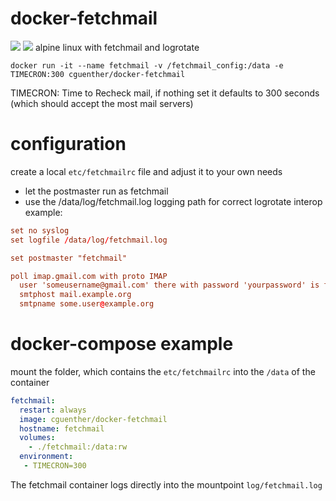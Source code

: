 # docker-fetchmail
[![](https://images.microbadger.com/badges/image/cguenther/docker-fetchmail.svg)](https://microbadger.com/images/cguenther/docker-fetchmail "Get your own image badge on microbadger.com")
[![](https://images.microbadger.com/badges/version/cguenther/docker-fetchmail.svg)](https://microbadger.com/images/cguenther/docker-fetchmail "Get your own version badge on microbadger.com")
alpine linux with fetchmail and logrotate

```
docker run -it --name fetchmail -v /fetchmail_config:/data -e TIMECRON:300 cguenther/docker-fetchmail
```
TIMECRON: Time to Recheck mail, if nothing set it defaults to 300 seconds (which should accept the most mail servers)

# configuration
create a local `etc/fetchmailrc` file and adjust it to your own needs
 - let the postmaster run as fetchmail
 - use the /data/log/fetchmail.log logging path for correct logrotate interop
example:

```conf
set no syslog
set logfile /data/log/fetchmail.log

set postmaster "fetchmail"

poll imap.gmail.com with proto IMAP
  user 'someusername@gmail.com' there with password 'yourpassword' is fetchmail here options ssl
  smtphost mail.example.org
  smtpname some.user@example.org
```

# docker-compose example
mount the folder, which contains the `etc/fetchmailrc` into the `/data` of the container

```yml
fetchmail:
  restart: always
  image: cguenther/docker-fetchmail
  hostname: fetchmail
  volumes:
    - ./fetchmail:/data:rw
  environment:
   - TIMECRON=300
```
The fetchmail container logs directly into the mountpoint `log/fetchmail.log`

